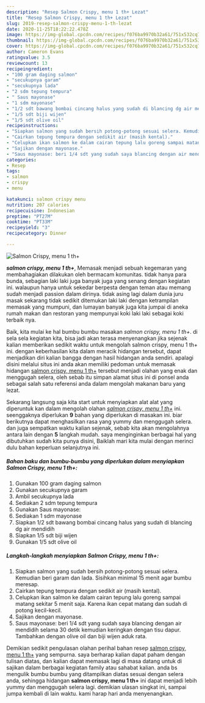 ```yaml
---
description: "Resep Salmon Crispy, menu 1 th+ Lezat"
title: "Resep Salmon Crispy, menu 1 th+ Lezat"
slug: 2019-resep-salmon-crispy-menu-1-th-lezat
date: 2020-11-25T18:22:22.478Z
image: https://img-global.cpcdn.com/recipes/f076ba9970b32a61/751x532cq70/salmon-crispy-menu-1-th-foto-resep-utama.jpg
thumbnail: https://img-global.cpcdn.com/recipes/f076ba9970b32a61/751x532cq70/salmon-crispy-menu-1-th-foto-resep-utama.jpg
cover: https://img-global.cpcdn.com/recipes/f076ba9970b32a61/751x532cq70/salmon-crispy-menu-1-th-foto-resep-utama.jpg
author: Cameron Evans
ratingvalue: 3.5
reviewcount: 13
recipeingredient:
- "100 gram daging salmon"
- "secukupnya garam"
- "secukupnya lada"
- "2 sdm tepung tempura"
- " Saus mayonase"
- "1 sdm mayonase"
- "1/2 sdt bawang bombai cincang halus yang sudah di blancing dg air mendidih"
- "1/5 sdt biji wijen"
- "1/5 sdt olive oil"
recipeinstructions:
- "Siapkan salmon yang sudah bersih potong-potong sesuai selera. Kemudian beri garam dan lada. Sisihkan minimal 15 menit agar bumbu meresap."
- "Cairkan tepung tempura dengan sedikit air (masih kental)."
- "Celupkan ikan salmon ke dalam cairan tepung lalu goreng sampai matang sekitar 5 menit saja. Karena ikan cepat matang dan sudah di potong kecil-kecil."
- "Sajikan dengan mayonase."
- "Saus mayonase: beri 1/4 sdt yang sudah saya blancing dengan air mendidih selama 30 detik kemudian keringkan dengan tisu dapur. Tambahkan dengan olive oil dan biji wijen aduk rata."
categories:
- Resep
tags:
- salmon
- crispy
- menu

katakunci: salmon crispy menu 
nutrition: 207 calories
recipecuisine: Indonesian
preptime: "PT27M"
cooktime: "PT33M"
recipeyield: "3"
recipecategory: Dinner

---
```



![Salmon Crispy, menu 1 th+](https://img-global.cpcdn.com/recipes/f076ba9970b32a61/751x532cq70/salmon-crispy-menu-1-th-foto-resep-utama.jpg)

<b><i>salmon crispy, menu 1 th+</i></b>, Memasak menjadi sebuah kegemaran yang membahagiakan dilakukan oleh bermacam komunitas. tidak hanya para bunda, sebagian laki laki juga banyak juga yang senang dengan kegiatan ini. walaupun hanya untuk sekedar berpesta dengan teman atau memang sudah menjadi passion dalam dirinya. tidak asing lagi dalam dunia juru masak sekarang tidak sedikit ditemukan laki laki dengan ketrampilan memasak yang mumpuni, dan lumayan banyak juga kita jumpai di aneka rumah makan dan restoran yang mempunyai koki laki laki sebagai koki terbaik nya.

Baik, kita mulai ke hal bumbu bumbu masakan <i>salmon crispy, menu 1 th+</i>. di sela sela kegiatan kita, bisa jadi akan terasa menyenangkan jika sejenak kalian memberikan sedikit waktu untuk mengolah salmon crispy, menu 1 th+ ini. dengan keberhasilan kita dalam meracik hidangan tersebut, dapat menjadikan diri kalian bangga dengan hasil hidangan anda sendiri. apalagi disini melalui situs ini anda akan memiliki pedoman untuk memasak hidangan <u>salmon crispy, menu 1 th+</u> tersebut menjadi olahan yang enak dan menggugah selera, oleh sebab itu simpan alamat situs ini di ponsel anda sebagai salah satu referensi anda dalam mengolah makanan baru yang lezat.




Sekarang langsung saja kita start untuk menyiapkan alat alat yang diperuntuk kan dalam mengolah olahan <u><i>salmon crispy, menu 1 th+</i></u> ini. seenggaknya diperlukan <b>9</b> bahan yang diperlukan di masakan ini. biar berikutnya dapat menghasilkan rasa yang yummy dan menggugah selera. dan juga sempatkan waktu kalian sejenak, sebab kita akan mengolahnya antara lain dengan <b>5</b> langkah mudah. saya menginginkan berbagai hal yang dibutuhkan sudah kita punya disini, Baiklah mari kita mulai dengan merinci dulu bahan keperluan selanjutnya ini.

<!--inarticleads1-->

##### Bahan baku dan bumbu-bumbu yang diperlukan dalam menyiapkan Salmon Crispy, menu 1 th+:

1. Gunakan 100 gram daging salmon
1. Gunakan secukupnya garam
1. Ambil secukupnya lada
1. Sediakan 2 sdm tepung tempura
1. Gunakan  Saus mayonase:
1. Sediakan 1 sdm mayonase
1. Siapkan 1/2 sdt bawang bombai cincang halus yang sudah di blancing dg air mendidih
1. Siapkan 1/5 sdt biji wijen
1. Gunakan 1/5 sdt olive oil




<!--inarticleads2-->

##### Langkah-langkah menyiapkan Salmon Crispy, menu 1 th+:

1. Siapkan salmon yang sudah bersih potong-potong sesuai selera. Kemudian beri garam dan lada. Sisihkan minimal 15 menit agar bumbu meresap.
1. Cairkan tepung tempura dengan sedikit air (masih kental).
1. Celupkan ikan salmon ke dalam cairan tepung lalu goreng sampai matang sekitar 5 menit saja. Karena ikan cepat matang dan sudah di potong kecil-kecil.
1. Sajikan dengan mayonase.
1. Saus mayonase: beri 1/4 sdt yang sudah saya blancing dengan air mendidih selama 30 detik kemudian keringkan dengan tisu dapur. Tambahkan dengan olive oil dan biji wijen aduk rata.




Demikian sedikit pengulasan olahan perihal bahan resep <u>salmon crispy, menu 1 th+</u> yang sempurna. saya berharap kalian dapat paham dengan tulisan diatas, dan kalian dapat memasak lagi di masa datang untuk di sajikan dalam berbagai kegiatan family atau sahabat kalian. anda bs mengulik bumbu bumbu yang ditampilkan diatas sesuai dengan selera anda, sehingga hidangan <b>salmon crispy, menu 1 th+</b> ini dapat menjadi lebih yummy dan menggugah selera lagi. demikian ulasan singkat ini, sampai jumpa kembali di lain waktu. kami harap hari anda menyenangkan.
